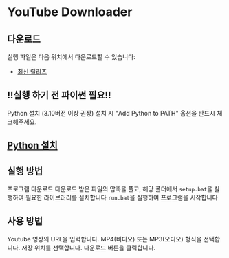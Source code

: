 # YouTube Downloader

## 다운로드
실행 파일은 다음 위치에서 다운로드할 수 있습니다:
- [최신 릴리즈](https://github.com/milky-way-1220/Youtube_Downloader/archive/refs/heads/main.zip)

## !!실행 하기 전 파이썬 필요!!
Python 설치 (3.10버전 이상 권장)
  설치 시 "Add Python to PATH" 옵션을 반드시 체크해주세요.

## [Python 설치](https://www.python.org/ftp/python/3.13.1/python-3.13.1-amd64.exe)

## 실행 방법
프로그램 다운로드
다운로드 받은 파일의 압축을 풀고, 해당 폴더에서 ``setup.bat``을 실행하여 필요한 라이브러리를 설치합니다
``run.bat``을 실행하여 프로그램을 시작합니다

## 사용 방법
Youtube 영상의 URL을 입력합니다.
MP4(비디오) 또는 MP3(오디오) 형식을 선택합니다.
저장 위치를 선택합니다.
다운로드 버튼을 클릭합니다.
